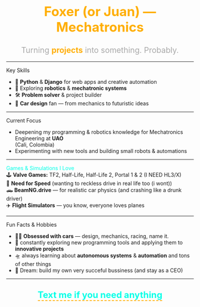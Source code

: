 

<div align="center">
  <h1 style="color:#ffae00; font-size:2.5em; font-weight:bold;">Foxer (or Juan) — Mechatronics</h1>
  <h2 style="font-size:1.5em; color:#aaa; font-weight:normal;">
    Turning <span style="color:#ffae00; font-weight:bold;">projects</span> into something. Probably.
  </h2>
</div>


---

<div class="section-header"> Key Skills</div>

- <span class="emoji">🐍</span> <b>Python</b> & <b>Django</b> for web apps and creative automation
- <span class="emoji">🤖</span> Exploring <b>robotics</b> & <b>mechatronic systems</b>
- <span class="emoji">🛠️</span> <b>Problem solver</b> & project builder
- <span class="emoji">🚗</span> <b>Car design</b> fan — from mechanics to futuristic ideas

---

<div class="section-header"> Current Focus</div>
<ul>
  <li>Deepening my programming & robotics knowledge for Mechatronics Engineering at <b>UAO</b></li> (Cali, Colombia)
  <li>Experimenting with new tools and building small robots & automations</li>
</ul>

---

<div class="section-header"> <span style="color:#00ffe7;">Games & Simulations I Love</span></div>
<div class="games-list">
  <span class="emoji">🕹️</span>
  <b>Valve Games:</b> TF2, Half-Life, Half-Life 2, Portal 1 & 2 (I NEED HL3/X)<br>
  <span class="emoji">🏁</span>
  <b>Need for Speed</b> (wanting to reckless drive in real life too (i wont)) <br>
  <span class="emoji">🛻</span>
  <b>BeamNG.drive</b> — for realistic car physics (and crashing like a drunk driver)<br>
  <span class="emoji">✈️</span>
  <b>Flight Simulators</b> — you know, everyone loves planes
</div>

---

<div class="section-header"> Fun Facts & Hobbies</div>

- <span class="car-emoji">🚗💨</span> <b>Obsessed with cars</b> — design, mechanics, racing, name it.
- <span class="emoji">🧩</span> constantly exploring new programming tools and applying them to <b>innovative projects</b>
- <span class="emoji">🛸</span> always learning about <b>autonomous systems</b> & <b>automation</b> and tons of other things
- <span class="emoji">🥽</span> Dream: build my own very succeful bussiness (and stay as a CEO)

---

<div align="center" style="margin:2em 0;">
  <span style="font-size:1.7em; color:#00ffe7; font-weight:bold; border-bottom:2px dashed #ffae00;">Text me if you need anything</span>
</div>
